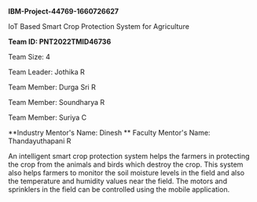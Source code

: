 **IBM-Project-44769-1660726627**

IoT Based Smart Crop Protection System for Agriculture

**Team ID: PNT2022TMID46736**

Team Size: 4

Team Leader: Jothika R

Team Member: Durga Sri R

Team Member: Soundharya R

Team Member: Suriya C

**Industry Mentor's Name: Dinesh
**
Faculty Mentor's Name: Thandayuthapani R

An intelligent smart crop protection system helps the farmers in protecting the crop from the animals and birds which destroy the crop. 
This system also helps farmers to monitor the soil moisture levels in the field and also the temperature and humidity values near the field. 
The motors and sprinklers in the field can be controlled using the mobile application.

